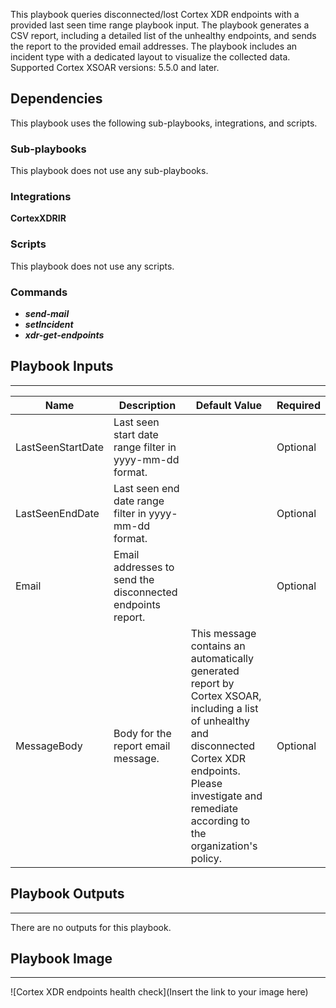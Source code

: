 This playbook queries disconnected/lost Cortex XDR endpoints with a provided last seen time range playbook input.
The playbook generates a CSV report, including a detailed list of the unhealthy endpoints, and sends the report to the provided email addresses.
The playbook includes an incident type with a dedicated layout to visualize the collected data.
Supported Cortex XSOAR versions: 5.5.0 and later.


## Dependencies
This playbook uses the following sub-playbooks, integrations, and scripts.

### Sub-playbooks
This playbook does not use any sub-playbooks.

### Integrations
**CortexXDRIR**

### Scripts
This playbook does not use any scripts.

### Commands
- ***send-mail***
- ***setIncident***
- ***xdr-get-endpoints***

## Playbook Inputs
---

| **Name** | **Description** | **Default Value** | **Required** |
| --- | --- | --- | --- |
| LastSeenStartDate | Last seen start date range filter in  yyyy-mm-dd format. |  | Optional |
| LastSeenEndDate | Last seen end date range filter in  yyyy-mm-dd format. |  | Optional |
| Email | Email addresses to send the disconnected endpoints report. |  | Optional |
| MessageBody | Body for the report email message.  | This message contains an automatically generated report by Cortex XSOAR, including a list of unhealthy and disconnected Cortex XDR endpoints.<br/>Please investigate and remediate according to the organization's policy. | Optional |

## Playbook Outputs
---
There are no outputs for this playbook.

## Playbook Image
---
![Cortex XDR endpoints health check](Insert the link to your image here)
